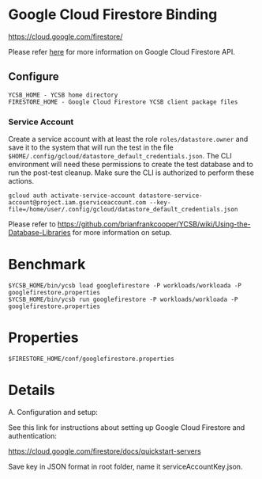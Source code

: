 <!--
Copyright (c) 2019 YCSB contributors.
All rights reserved.

Licensed under the Apache License, Version 2.0 (the "License"); you
may not use this file except in compliance with the License. You
may obtain a copy of the License at

http://www.apache.org/licenses/LICENSE-2.0

Unless required by applicable law or agreed to in writing, software
distributed under the License is distributed on an "AS IS" BASIS,
WITHOUT WARRANTIES OR CONDITIONS OF ANY KIND, either express or
implied. See the License for the specific language governing
permissions and limitations under the License. See accompanying
LICENSE file.
-->

# Google Cloud Firestore Binding

https://cloud.google.com/firestore/

Please refer [here](https://cloud.google.com/firestore/docs/apis) for more information on
Google Cloud Firestore API.

## Configure

    YCSB_HOME - YCSB home directory
    FIRESTORE_HOME - Google Cloud Firestore YCSB client package files

### Service Account
Create a service account with at least the role ```roles/datastore.owner``` and save it to the system that will run the test in the file ```$HOME/.config/gcloud/datastore_default_credentials.json```. The CLI environment will need these permissions to create the test database and to run the post-test cleanup. Make sure the CLI is authorized to perform these actions. 
```
gcloud auth activate-service-account datastore-service-account@project.iam.gserviceaccount.com --key-file=/home/user/.config/gcloud/datastore_default_credentials.json
```

Please refer to https://github.com/brianfrankcooper/YCSB/wiki/Using-the-Database-Libraries
for more information on setup.

# Benchmark

    $YCSB_HOME/bin/ycsb load googlefirestore -P workloads/workloada -P googlefirestore.properties
    $YCSB_HOME/bin/ycsb run googlefirestore -P workloads/workloada -P googlefirestore.properties

# Properties

    $FIRESTORE_HOME/conf/googlefirestore.properties

# Details

A. Configuration and setup:

See this link for instructions about setting up Google Cloud Firestore and
authentication:

https://cloud.google.com/firestore/docs/quickstart-servers

Save key in JSON format in root folder, name it serviceAccountKey.json.
